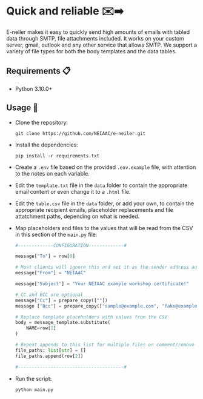 # Quick and reliable ✉️➡️

E-neiler makes it easy to quickly send high amounts of emails with tabled data through SMTP, file attachments included. It works on your custom server, gmail, outlook and any other service that allows SMTP. We support a variety of file types for both the body templates and the data tables.

## Requirements 📋

- Python 3.10.0+

## Usage 🚀

- Clone the repository:

  ```shell
  git clone https://github.com/NEIAAC/e-neiler.git
  ```

- Install the dependencies:

  ```shell
  pip install -r requirements.txt
  ```

- Create a `.env` file based on the provided `.env.example` file, with attention to the notes on each variable.

- Edit the `template.txt` file in the `data` folder to contain the appropriate email content or even change it to a `.html` file.

- Edit the `table.csv` file in the `data` folder, or add your own, to contain the appropriate recipient emails, placeholder replacements and file attatchment paths, depending on what is needed.

- Map placeholders and files to the values that will be read from the CSV in this section of the `main.py` file:

  ```python
  #-------------CONFIGURATION-------------#

  message["To"] = row[0]

  # Most clients will ignore this and set it as the sender address automatically
  message["From"] = "NEIAAC"

  message["Subject"] = "Your NEIAAC example workshop certificate!"

  # CC and BCC are optional
  message["Cc"] = prepare_copy([""])
  message ["Bcc"] = prepare_copy(["sample@example.com", "fake@example.com"])

  # Replace template placeholders with values from the CSV
  body = message_template.substitute(
      NAME=row[1]
  )

  # Repeat appends to this list for multiple files or comment/remove them if no files are needed
  file_paths: list[str] = []
  file_paths.append(row[2])

  #---------------------------------------#
  ```

- Run the script:

  ```shell
  python main.py
  ```
